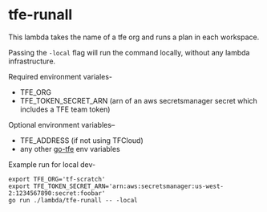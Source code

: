 # tfe-runall

This lambda takes the name of a tfe org and runs a plan in each workspace.

Passing the `-local` flag will run the command locally, without any lambda infrastructure.

Required environment variales-

* TFE_ORG
* TFE_TOKEN_SECRET_ARN (arn of an aws secretsmanager secret which includes a TFE team token)

Optional environment variables–

* TFE_ADDRESS (if not using TFCloud)
* any other [go-tfe](https://github.com/hashicorp/go-tfe) env variables

Example run for local dev-

```shell
export TFE_ORG='tf-scratch'
export TFE_TOKEN_SECRET_ARN='arn:aws:secretsmanager:us-west-2:1234567890:secret:foobar'
go run ./lambda/tfe-runall -- -local
```

